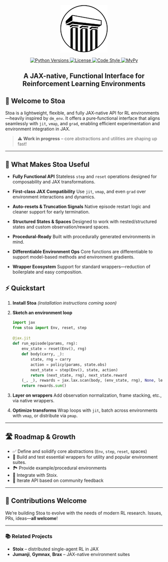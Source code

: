 <p align="center">
  <a href="docs/images/stoa.png">
    <img src="docs/images/stoa.jpeg" alt="Stoa logo" width="30%"/>
  </a>
</p>

<div align="center">
  <a href="https://www.python.org/doc/versions/">
    <img src="https://img.shields.io/badge/python-3.10-blue" alt="Python Versions"/>
  </a>
  <a href="https://github.com/your-org/stoa/blob/main/LICENSE">
    <img src="https://img.shields.io/badge/License-Apache%202.0-orange" alt="License"/>
  </a>
  <a href="https://github.com/psf/black">
    <img src="https://img.shields.io/badge/code%20style-black-000000" alt="Code Style"/>
  </a>
  <a  href="http://mypy-lang.org/">
    <img src="https://www.mypy-lang.org/static/mypy_badge.svg" alt="MyPy" />
</a>
</div>

<h2 align="center">
  <p>A JAX-native, Functional Interface for Reinforcement Learning Environments</p>
</h2>

## 🚀 Welcome to **Stoa**

Stoa is a lightweight, flexible, and fully JAX‑native API for RL environments—heavily inspired by `dm_env`. It offers a pure‑functional interface that aligns seamlessly with `jit`, `vmap`, and `grad`, enabling efficient experimentation and environment integration in JAX.

> ⚠️ **Work in progress** – core abstractions and utilities are shaping up fast!

---

## 🎯 What Makes Stoa Useful

* **Fully Functional API**
  Stateless `step` and `reset` operations designed for composability and JAX transformations.

* **First-class JAX Compatibility**
  Use `jit`, `vmap`, and even `grad` over environment interactions and dynamics.

* **Auto-resets & Truncation Signals**
  Native episode restart logic and cleaner support for early termination.

* **Structured States & Spaces**
  Designed to work with nested/structured states and custom observation/reward spaces.

* **Procedural‑Ready**
  Built with procedurally generated environments in mind.

* **Differentiable Environment Ops**
  Core functions are differentiable to support model-based methods and environment gradients.

* **Wrapper Ecosystem**
  Support for standard wrappers—reduction of boilerplate and easy composition.


## ⚡ Quickstart

1. **Install Stoa**
   *(installation instructions coming soon)*

2. **Sketch an environment loop**

   ```python
   import jax
   from stoa import Env, reset, step

   @jax.jit
   def run_episode(params, rng):
       env_state = reset(Env(), rng)
       def body(carry, _):
           state, rng = carry
           action = policy(params, state.obs)
           next_state = step(Env(), state, action)
           return (next_state, rng), next_state.reward
       (_, _), rewards = jax.lax.scan(body, (env_state, rng), None, length=1000)
       return rewards.sum()
   ```

3. **Layer on wrappers**
   Add observation normalization, frame stacking, etc., via native wrappers.

4. **Optimize transforms**
   Wrap loops with `jit`, batch across environments with `vmap`, or distribute via `pmap`.

---

## 🛣️ Roadmap & Growth

* ✅ Define and solidify core abstractions (`Env`, `step`, `reset`, spaces)
* 🚧 Build and test essential wrappers for utility and popular environment suites.
* 🏞️ Provide example/procedural environments
* 🔄 Integrate with Stoix.
* 🏁 Iterate API based on community feedback

---

## 🤝 Contributions Welcome

We’re building Stoa to evolve with the needs of modern RL research. Issues, PRs, ideas—**all welcome**!

---

### 📚 Related Projects

* **Stoix** – distributed single-agent RL in JAX
* **Jumanji**, **Gymnax**, **Brax** – JAX-native environment suites

